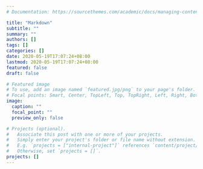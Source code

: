```yaml
---
# Documentation: https://sourcethemes.com/academic/docs/managing-content/

title: "Markdown"
subtitle: ""
summary: ""
authors: []
tags: []
categories: []
date: 2020-05-19T17:07:24+08:00
lastmod: 2020-05-19T17:07:24+08:00
featured: false
draft: false

# Featured image
# To use, add an image named `featured.jpg/png` to your page's folder.
# Focal points: Smart, Center, TopLeft, Top, TopRight, Left, Right, BottomLeft, Bottom, BottomRight.
image:
  caption: ""
  focal_point: ""
  preview_only: false

# Projects (optional).
#   Associate this post with one or more of your projects.
#   Simply enter your project's folder or file name without extension.
#   E.g. `projects = ["internal-project"]` references `content/project/deep-learning/index.md`.
#   Otherwise, set `projects = []`.
projects: []
---
```

